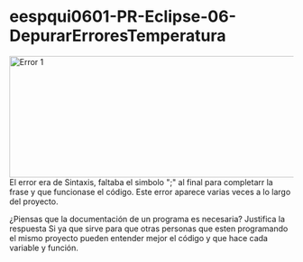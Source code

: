 # eespqui0601-PR-Eclipse-06-DepurarErroresTemperatura

<img width="1085" height="215" alt="Error 1" src="https://github.com/user-attachments/assets/2d897871-6ef3-4826-a480-a066a88c00e5" />
El error era de Sintaxis, faltaba el simbolo ";" al final para completarr la frase y que funcionase el código. Este error aparece varias veces a lo largo del proyecto. 



¿Piensas que la documentación de un programa es necesaria? Justifica la respuesta
Si ya que sirve para que otras personas que esten programando el mismo proyecto pueden entender mejor el código y que hace cada variable y función.
